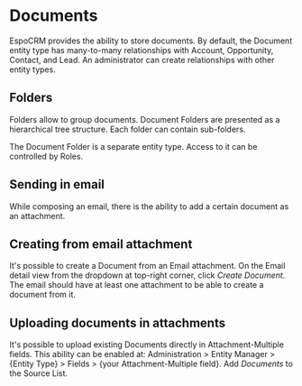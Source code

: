 # Documents

EspoCRM provides the ability to store documents. By default, the Document entity type has many-to-many relationships with Account, Opportunity, Contact, and Lead. An administrator can create relationships with other entity types.

## Folders

Folders allow to group documents. Document Folders are presented as a hierarchical tree structure. Each folder can contain sub-folders.

The Document Folder is a separate entity type. Access to it can be controlled by Roles.

## Sending in email

While composing an email, there is the ability to add a certain document as an attachment.

## Creating from email attachment

It's possible to create a Document from an Email attachment. On the Email detail view from the dropdown at top-right corner, click *Create Document*. The email should have at least one attachment to be able to create a document from it.

## Uploading documents in attachments

It's possible to upload existing Documents directly in Attachment-Multiple fields. This ability can be enabled at: Administration > Entity Manager > {Entity Type} > Fields > {your Attachment-Multiple field}. Add *Documents* to the Source List.
